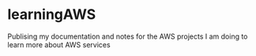 # learningAWS
Publising my documentation and notes for the AWS projects I am doing to learn more about AWS services
